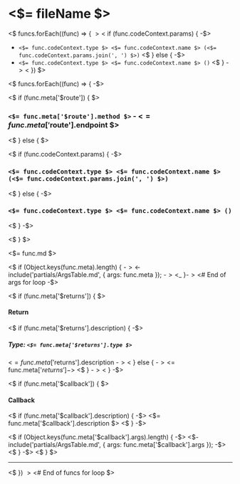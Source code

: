 # <$= fileName $>

<$ funcs.forEach((func) => {  $>
<$ if (func.codeContext.params) { -$>
- ``` <$= func.codeContext.type $> <$= func.codeContext.name $> (<$= func.codeContext.params.join(', ') $>) ```
<$ } else { -$>
- ``` <$= func.codeContext.type $> <$= func.codeContext.name $> () ```
<$ } -$>
<$ }) $>


<$ funcs.forEach((func) => { -$>

<$ if (func.meta['$route']) { $>

### ``` <$= func.meta['$route'].method $> ``` - <$= func.meta['$route'].endpoint $>

<$ } else { $>

<$ if (func.codeContext.params) { -$>
### ``` <$= func.codeContext.type $> <$= func.codeContext.name $> (<$= func.codeContext.params.join(', ') $>) ```
<$ } else { -$>
### ``` <$= func.codeContext.type $> <$= func.codeContext.name $> () ```
<$ } -$>

<$ } $>

<$= func.md $>

<$ if (Object.keys(func.meta).length) { -$>
<$- include('partials/ArgsTable.md', { args: func.meta }); -$>
<$_ }-$><$# End of args for loop -$>

<$ if (func.meta['$returns']) { $>
#### Return
<$ if (func.meta['$returns'].description) { -$>
##### Type: ``` <$= func.meta['$returns'].type $> ```
<$= func.meta['$returns'].description -$>
<$ } else { -$> 
<$= func.meta['$returns'] -$>
<$ } -$>
<$ } -$>

<$ if (func.meta['$callback']) { $>
#### Callback
<$ if (func.meta['$callback'].description) { -$>
<$= func.meta['$callback'].description $>
<$ } -$>

<$ if (Object.keys(func.meta['$callback'].args).length) { -$>
<$- include('partials/ArgsTable.md', { args: func.meta['$callback'].args }); -$>
<$ } -$>
<$ } $>

---

<$ }) $><$# End of funcs for loop $>